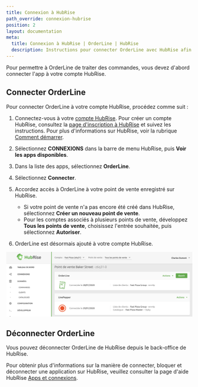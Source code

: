 ```yaml
---
title: Connexion à HubRise
path_override: connexion-hubrise
position: 2
layout: documentation
meta:
  title: Connexion à HubRise | OrderLine | HubRise
  description: Instructions pour connecter OrderLine avec HubRise afin que votre Caisse fonctionne avec d'autres applications comme un tout cohérent. Connectez vos applications et synchronisez vos données.
---
```


Pour permettre à OrderLine de traiter des commandes, vous devez d'abord connecter l'app à votre compte HubRise.

## Connecter OrderLine

Pour connecter OrderLine à votre compte HubRise, procédez comme suit :

1. Connectez-vous à votre [compte HubRise](https://manager.hubrise.com?locale=fr-FR). Pour créer un compte HubRise, consultez la [page d'inscription à HubRise](https://manager.hubrise.com/signup?locale=fr-FR) et suivez les instructions. Pour plus d'informations sur HubRise, voir la rubrique [Comment démarrer](/docs/comment-demarrer/).

1. Sélectionnez **CONNEXIONS** dans la barre de menu HubRise, puis **Voir les apps disponibles**.

1. Dans la liste des apps, sélectionnez **OrderLine**.

1. Sélectionnez **Connecter**.

1. Accordez accès à OrderLine à votre point de vente enregistré sur HubRise.

   - Si votre point de vente n'a pas encore été créé dans HubRise, sélectionnez **Créer un nouveau point de vente**.
   - Pour les comptes associés à plusieurs points de vente, développez **Tous les points de vente**, choisissez l'entrée souhaitée, puis sélectionnez **Autoriser**.

1. OrderLine est désormais ajouté à votre compte HubRise.

![Exemple de connexion OrderLine](./images/004-2x-connect-orderline.png)

## Déconnecter OrderLine

Vous pouvez déconnecter OrderLine de HubRise depuis le back-office de HubRise.

Pour obtenir plus d'informations sur la manière de connecter, bloquer et déconnecter une application sur HubRise, veuillez consulter la page d'aide HubRise [Apps et connexions](/docs/connexions/).
